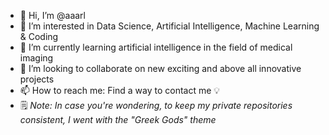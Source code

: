 - 👋 Hi, I’m @aaarl
- 👀 I’m interested in Data Science, Artificial Intelligence, Machine Learning & Coding
- 🌱 I’m currently learning artificial intelligence in the field of medical imaging
- 💞️ I’m looking to collaborate on new exciting and above all innovative projects
- 📫 How to reach me: Find a way to contact me 💡
- 🗒️ _Note: In case you're wondering, to keep my private repositories consistent, I went with the "Greek Gods" theme_

<!---
aaarl/aaarl is a ✨ special ✨ repository because its `README.md` (this file) appears on your GitHub profile.
You can click the Preview link to take a look at your changes.
--->
